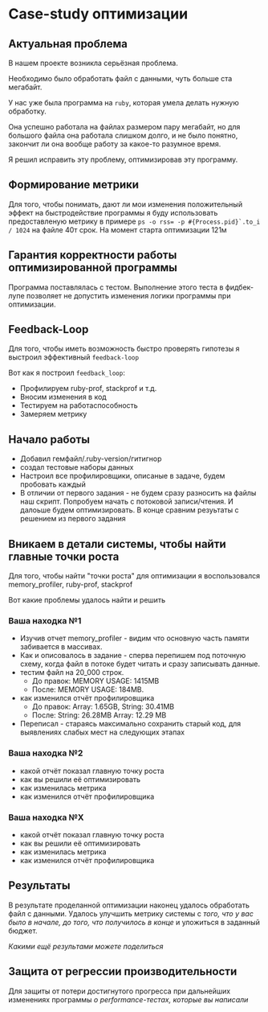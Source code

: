 # Case-study оптимизации

## Актуальная проблема
В нашем проекте возникла серьёзная проблема.

Необходимо было обработать файл с данными, чуть больше ста мегабайт.

У нас уже была программа на `ruby`, которая умела делать нужную обработку.

Она успешно работала на файлах размером пару мегабайт, но для большого файла она работала слишком долго, и не было понятно, закончит ли она вообще работу за какое-то разумное время.

Я решил исправить эту проблему, оптимизировав эту программу.

## Формирование метрики
Для того, чтобы понимать, дают ли мои изменения положительный эффект на быстродействие программы я 
буду использовать предоставленую метрику в примере ``ps -o rss= -p #{Process.pid}`.to_i / 1024`` на файле 40т срок. 
На момент старта оптимизации 121м  

## Гарантия корректности работы оптимизированной программы
Программа поставлялась с тестом. Выполнение этого теста в фидбек-лупе позволяет не допустить изменения логики программы при оптимизации.

## Feedback-Loop
Для того, чтобы иметь возможность быстро проверять гипотезы я выстроил эффективный `feedback-loop`

Вот как я построил `feedback_loop`:
- Профилируем ruby-prof, stackprof и т.д.
- Вносим изменения в код
- Тестируем на работаспособность
- Замеряем метрику


## Начало работы
- Добавил гемфайл/.ruby-version/гитигнор 
- создал тестовые наборы данных
- Настроил все профилировщики, описаные в задаче, будем пробовать каждый
- В отличии от первого задания - не будем сразу разносить на файлы наш скрипт. Попробуем начать с потоковой записи/чтения. И далоьше будем оптимизировать. В конце сравним резуьтаты с решением из первого задания 

## Вникаем в детали системы, чтобы найти главные точки роста
Для того, чтобы найти "точки роста" для оптимизации я воспользовался memory_profiler, ruby-prof, stackprof

Вот какие проблемы удалось найти и решить

### Ваша находка №1
- Изучив отчет memory_profiler - видим что основную часть памяти забивается в массивах.
- Как и описовалось в задание - сперва перепишем под поточную схему, когда файл в потоке будет читать и сразу записывать данные. 
- тестим файл на 20_000 строк. 
  - До правок: MEMORY USAGE: 1415MB
  - После: MEMORY USAGE: 184MB.
- как изменился отчёт профилировщика
  - До правок: Array: 1.65GB, String: 30.41MB
  - После: String: 26.28MB Array: 12.29 MB 
- Переписал - стараясь максимально сохранить старый код, для выявлениях слабых мест на следующих этапах

### Ваша находка №2
- какой отчёт показал главную точку роста
- как вы решили её оптимизировать
- как изменилась метрика
- как изменился отчёт профилировщика

### Ваша находка №X
- какой отчёт показал главную точку роста
- как вы решили её оптимизировать
- как изменилась метрика
- как изменился отчёт профилировщика

## Результаты
В результате проделанной оптимизации наконец удалось обработать файл с данными.
Удалось улучшить метрику системы с *того, что у вас было в начале, до того, что получилось в конце* и уложиться в заданный бюджет.

*Какими ещё результами можете поделиться*

## Защита от регрессии производительности
Для защиты от потери достигнутого прогресса при дальнейших изменениях программы *о performance-тестах, которые вы написали*
